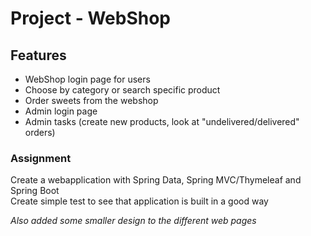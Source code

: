 # Project - WebShop

## Features
* WebShop login page for users
* Choose by category or search specific product
* Order sweets from the webshop
* Admin login page
* Admin tasks (create new products, look at "undelivered/delivered" orders)

### Assignment
Create a webapplication with Spring Data, Spring MVC/Thymeleaf and Spring Boot  
Create simple test to see that application is built in a good way

*Also added some smaller design to the different web pages*

